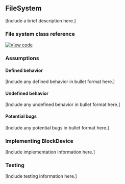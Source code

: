 <h2 id="contributing-filesystem">FileSystem</h2>

[Include a brief description here.]

### File system class reference

[![View code](https://www.mbed.com/embed/?type=library)](https://os.mbed.com/docs/development/mbed-os-api-doxy/classmbed_1_1_file_system.html)

### Assumptions

#### Defined behavior

[Include any defined behavior in bullet format here.]

#### Undefined behavior

[Include any undefined behavior in bullet format here.]

#### Potential bugs

[Include any potential bugs in bullet format here.]

### Implementing BlockDevice

[Include implementation information here.]

### Testing

[Include testing information here.]
